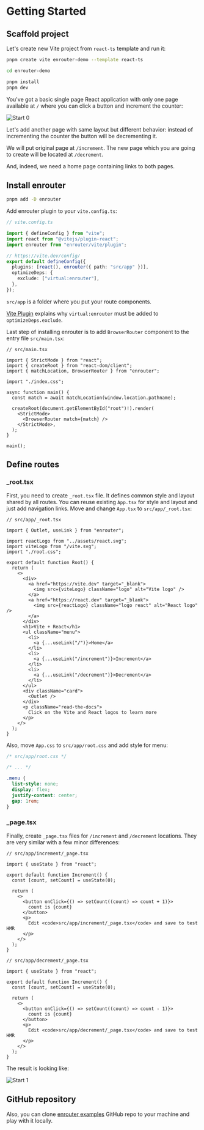 # Getting Started

## Scaffold project

Let's create new Vite project from `react-ts` template and run it:

```bash
pnpm create vite enrouter-demo --template react-ts

cd enrouter-demo

pnpm install
pnpm dev
```

You've got a basic single page React application with only one page
available at `/` where you can click a button and increment the counter:

![Start 0](/start-0.png "Start 0")

Let's add another page with same layout but different behavior: instead of
incrementing the counter the button will be decrementing it.

We will put original page at `/increment`. The new page which you are going to
create will be located at `/decrement`.

And, indeed, we need a home page containing links to both pages.

## Install enrouter

```bash
pnpm add -D enrouter
```

Add enrouter plugin to your `vite.config.ts`:

```ts
// vite.config.ts

import { defineConfig } from "vite";
import react from "@vitejs/plugin-react";
import enrouter from "enrouter/vite/plugin";

// https://vite.dev/config/
export default defineConfig({
  plugins: [react(), enrouter({ path: "src/app" })],
  optimizeDeps: {
    exclude: ["virtual:enrouter"],
  },
});
```

`src/app` is a folder where you put your route components.

[Vite Plugin](/docs/vite/plugin) explains why `virtual:enrouter` must be added
to `optimizeDeps.exclude`.

Last step of installing enrouter is to add `BrowserRouter` component to the
entry file `src/main.tsx`:

```tsx
// src/main.tsx

import { StrictMode } from "react";
import { createRoot } from "react-dom/client";
import { matchLocation, BrowserRouter } from "enrouter";

import "./index.css";

async function main() {
  const match = await matchLocation(window.location.pathname);

  createRoot(document.getElementById("root")!).render(
    <StrictMode>
      <BrowserRouter match={match} />
    </StrictMode>,
  );
}

main();
```

## Define routes

### \_root.tsx

First, you need to create `_root.tsx` file.
It defines common style and layout shared by all routes.
You can reuse existing `App.tsx` for style and layout and just add navigation
links.
Move and change `App.tsx` to `src/app/_root.tsx`:

```tsx
// src/app/_root.tsx

import { Outlet, useLink } from "enrouter";

import reactLogo from "../assets/react.svg";
import viteLogo from "/vite.svg";
import "./root.css";

export default function Root() {
  return (
    <>
      <div>
        <a href="https://vite.dev" target="_blank">
          <img src={viteLogo} className="logo" alt="Vite logo" />
        </a>
        <a href="https://react.dev" target="_blank">
          <img src={reactLogo} className="logo react" alt="React logo" />
        </a>
      </div>
      <h1>Vite + React</h1>
      <ul className="menu">
        <li>
          <a {...useLink("/")}>Home</a>
        </li>
        <li>
          <a {...useLink("/increment")}>Increment</a>
        </li>
        <li>
          <a {...useLink("/decrement")}>Decrement</a>
        </li>
      </ul>
      <div className="card">
        <Outlet />
      </div>
      <p className="read-the-docs">
        Click on the Vite and React logos to learn more
      </p>
    </>
  );
}
```

Also, move `App.css` to `src/app/root.css` and add style for menu:

```css
/* src/app/root.css */

/* ... */

.menu {
  list-style: none;
  display: flex;
  justify-content: center;
  gap: 1rem;
}
```

### \_page.tsx

Finally, create `_page.tsx` files for `/increment` and `/decrement`
locations.
They are very similar with a few minor differences:

```tsx
// src/app/increment/_page.tsx

import { useState } from "react";

export default function Increment() {
  const [count, setCount] = useState(0);

  return (
    <>
      <button onClick={() => setCount((count) => count + 1)}>
        count is {count}
      </button>
      <p>
        Edit <code>src/app/increment/_page.tsx</code> and save to test HMR
      </p>
    </>
  );
}
```

```tsx
// src/app/decrement/_page.tsx

import { useState } from "react";

export default function Increment() {
  const [count, setCount] = useState(0);

  return (
    <>
      <button onClick={() => setCount((count) => count - 1)}>
        count is {count}
      </button>
      <p>
        Edit <code>src/app/decrement/_page.tsx</code> and save to test HMR
      </p>
    </>
  );
}
```

The result is looking like:

![Start 1](/start-1.png "Start 1")

## GitHub repository

Also, you can clone
[enrouter examples](https://github.com/eu-ge-ne/enrouter-examples) GitHub repo
to your machine and play with it locally.
